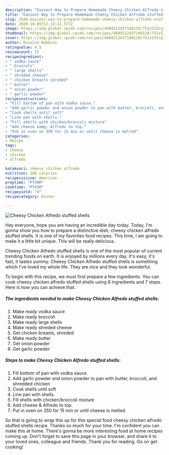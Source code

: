 ```yaml
---
description: "Easiest Way to Prepare Homemade Cheesy Chicken Alfredo stuffed shells"
title: "Easiest Way to Prepare Homemade Cheesy Chicken Alfredo stuffed shells"
slug: 3540-easiest-way-to-prepare-homemade-cheesy-chicken-alfredo-stuffed-shells
date: 2020-10-05T12:13:41.577Z
image: https://img-global.cpcdn.com/recipes/4689212437168128/751x532cq70/cheesy-chicken-alfredo-stuffed-shells-recipe-main-photo.jpg
thumbnail: https://img-global.cpcdn.com/recipes/4689212437168128/751x532cq70/cheesy-chicken-alfredo-stuffed-shells-recipe-main-photo.jpg
cover: https://img-global.cpcdn.com/recipes/4689212437168128/751x532cq70/cheesy-chicken-alfredo-stuffed-shells-recipe-main-photo.jpg
author: Rosalie Robbins
ratingvalue: 4.5
reviewcount: 15
recipeingredient:
- " vodka sauce"
- " broccoli"
- " large shells"
- " shreded cheese"
- " chicken breasts shreded"
- " butter"
- " onion powder"
- " garlic powder"
recipeinstructions:
- "Fill bottom of pan with vodka sauce."
- "Add garlic powder and onion powder to pan with butter, broccoli, and shredded chicken"
- "Cook shells until soft"
- "Line pan with shells."
- "Fill shells with chicken/broccoli mixture"
- "Add cheese &amp; Alfredo to top."
- "Put in oven on 350 for 15 min or until cheese is melted"
categories:
- Recipe
tags:
- cheesy
- chicken
- alfredo

katakunci: cheesy chicken alfredo 
nutrition: 169 calories
recipecuisine: American
preptime: "PT30M"
cooktime: "PT43M"
recipeyield: "4"
recipecategory: Dinner

---
```



![Cheesy Chicken Alfredo stuffed shells](https://img-global.cpcdn.com/recipes/4689212437168128/751x532cq70/cheesy-chicken-alfredo-stuffed-shells-recipe-main-photo.jpg)

Hey everyone, hope you are having an incredible day today. Today, I'm gonna show you how to prepare a distinctive dish, cheesy chicken alfredo stuffed shells. It is one of my favorites food recipes. This time, I am going to make it a little bit unique. This will be really delicious.



Cheesy Chicken Alfredo stuffed shells is one of the most popular of current trending foods on earth. It is enjoyed by millions every day. It's easy, it's fast, it tastes yummy. Cheesy Chicken Alfredo stuffed shells is something which I've loved my whole life. They are nice and they look wonderful.


To begin with this recipe, we must first prepare a few ingredients. You can cook cheesy chicken alfredo stuffed shells using 8 ingredients and 7 steps. Here is how you can achieve that.

<!--inarticleads1-->

##### The ingredients needed to make Cheesy Chicken Alfredo stuffed shells:

1. Make ready  vodka sauce
1. Make ready  broccoli
1. Make ready  large shells
1. Make ready  shreded cheese
1. Get  chicken breasts, shreded
1. Make ready  butter
1. Get  onion powder
1. Get  garlic powder




<!--inarticleads2-->

##### Steps to make Cheesy Chicken Alfredo stuffed shells:

1. Fill bottom of pan with vodka sauce.
1. Add garlic powder and onion powder to pan with butter, broccoli, and shredded chicken
1. Cook shells until soft
1. Line pan with shells.
1. Fill shells with chicken/broccoli mixture
1. Add cheese &amp; Alfredo to top.
1. Put in oven on 350 for 15 min or until cheese is melted




So that is going to wrap this up for this special food cheesy chicken alfredo stuffed shells recipe. Thanks so much for your time. I'm confident you can make this at home. There's gonna be more interesting food at home recipes coming up. Don't forget to save this page in your browser, and share it to your loved ones, colleague and friends. Thank you for reading. Go on get cooking!

